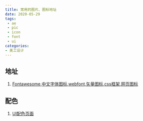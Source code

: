 ```yaml
---
title: 常用的图片、图标地址
date: 2020-05-29
tags:
 - ae
 - pic
 - icon
 - font
 - ui
categories:
- 美工设计
---
```


## 地址

1. [Fontawesome,中文字体图标,webfont,矢量图标,css框架,网页图标](http://www.fontawesome.com.cn/faicons/ )

## 配色

1. [UI配色页面](https://material.colorion.co/popular)